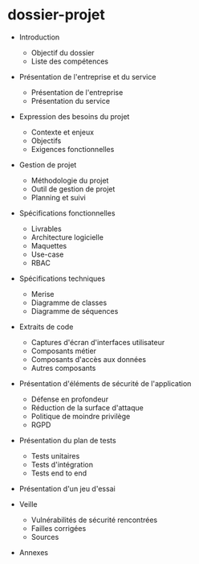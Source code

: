 # dossier-projet

- Introduction
    - Objectif du dossier
    - Liste des compétences

- Présentation de l'entreprise et du service
    - Présentation de l'entreprise
    - Présentation du service
    

- Expression des besoins du projet
    - Contexte et enjeux
    - Objectifs
    - Exigences fonctionnelles 
    
- Gestion de projet
    - Méthodologie du projet
    - Outil de gestion de projet
    - Planning et suivi 

- Spécifications fonctionnelles
    - Livrables
    - Architecture logicielle 
    - Maquettes
    - Use-case
    - RBAC

- Spécifications techniques
    - Merise
    - Diagramme de classes
    - Diagramme de séquences

- Extraits de code
    - Captures d'écran d'interfaces utilisateur
    - Composants métier
    - Composants d'accès aux données
    - Autres composants

- Présentation d'éléments de sécurité de l'application
    - Défense en profondeur
    - Réduction de la surface d'attaque
    - Politique de moindre privilège
    - RGPD

- Présentation du plan de tests
    - Tests unitaires
    - Tests d'intégration 
    - Tests end to end
    
- Présentation d'un jeu d'essai

- Veille
    - Vulnérabilités de sécurité rencontrées
    - Failles corrigées
    - Sources

- Annexes


    



